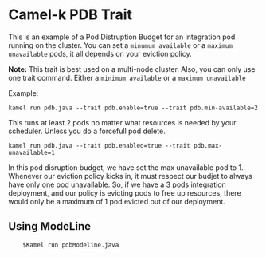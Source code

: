 # Camel-k PDB Trait

This is an example of a Pod Distruption Budget for an integration pod running on the cluster. 
You can set a  `minumum available` or a `maximum unavailable` pods, it all depends on your eviction policy.

 **Note:** This trait is best used on a multi-node cluster. Also, you can only use one trait command. Either a `minimum available` or a `maximum unavailable`

Example: 

    kamel run pdb.java --trait pdb.enable=true --trait pdb.min-available=2

This runs at least 2 pods no matter what resources is needed by your scheduler. Unless you do a forcefull pod delete.

    kamel run pdb.java --trait pdb.enabled=true --trait pdb.max-unavailable=1
In this pod disruption budget, we have set the max unavailable pod to 1. Whenever our eviction policy kicks in, it must respect our budjet to always have only one pod unavailable. So, if we have a 3 pods integration deployment, and our policy is evicting pods to free up resources, there would only be a maximum of 1 pod evicted out of our deployment.

## Using ModeLine

        $Kamel run pdbModeline.java

